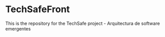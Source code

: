 # TechSafeFront
This is the repository for the TechSafe project - Arquitectura de software emergentes

